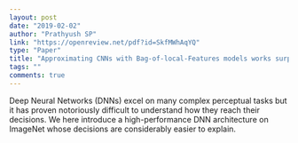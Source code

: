 ```yaml
---
layout: post
date: "2019-02-02"
author: "Prathyush SP"
link: "https://openreview.net/pdf?id=SkfMWhAqYQ"
type: "Paper"
title: "Approximating CNNs with Bag-of-local-Features models works surprisingly well on ImageNet"
tags: ""
comments: true
---
```

Deep Neural Networks (DNNs) excel on many complex perceptual tasks but it has proven notoriously difficult to understand how they reach their decisions. We here introduce a high-performance DNN architecture on ImageNet whose decisions are considerably easier to explain. 
